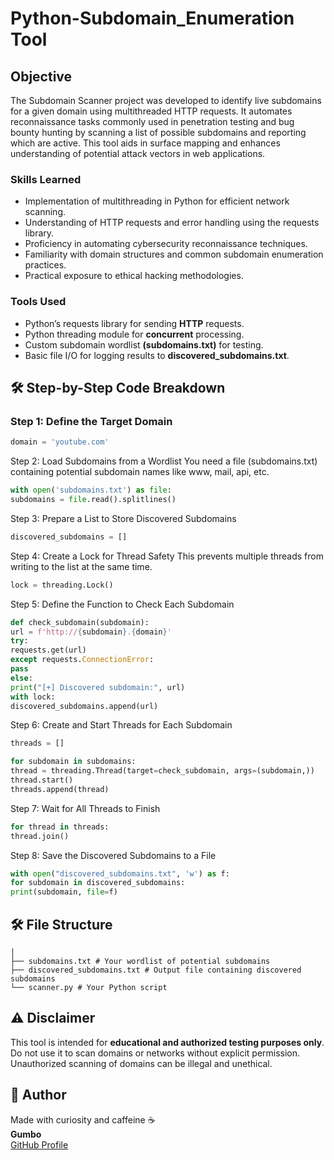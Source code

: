 # Python-Subdomain_Enumeration Tool 

## Objective

The Subdomain Scanner project was developed to identify live subdomains for a given domain using multithreaded HTTP requests. It automates reconnaissance tasks commonly used in penetration testing and bug bounty hunting by scanning a list of possible subdomains and reporting which are active. This tool aids in surface mapping and enhances understanding of potential attack vectors in web applications.

### Skills Learned

- Implementation of multithreading in Python for efficient network scanning.
- Understanding of HTTP requests and error handling using the requests library.
- Proficiency in automating cybersecurity reconnaissance techniques.
- Familiarity with domain structures and common subdomain enumeration practices.
- Practical exposure to ethical hacking methodologies.

### Tools Used

- Python’s requests library for sending **HTTP** requests.
- Python threading module for **concurrent** processing.
- Custom subdomain wordlist **(subdomains.txt)** for testing.
- Basic file I/O for logging results to **discovered_subdomains.txt**.


## 🛠 Step-by-Step Code Breakdown

### **Step 1**: Define the Target Domain
```python
domain = 'youtube.com'
```

Step 2: Load Subdomains from a Wordlist
You need a file (subdomains.txt) containing potential subdomain names like www, mail, api, etc.
```python
with open('subdomains.txt') as file:
subdomains = file.read().splitlines()
```

Step 3: Prepare a List to Store Discovered Subdomains
```python
discovered_subdomains = []
```

Step 4: Create a Lock for Thread Safety
This prevents multiple threads from writing to the list at the same time.
```python
lock = threading.Lock()
```

Step 5: Define the Function to Check Each Subdomain
```python
def check_subdomain(subdomain):
url = f'http://{subdomain}.{domain}'
try:
requests.get(url)
except requests.ConnectionError:
pass
else:
print("[+] Discovered subdomain:", url)
with lock:
discovered_subdomains.append(url)
```

Step 6: Create and Start Threads for Each Subdomain
```python
threads = []

for subdomain in subdomains:
thread = threading.Thread(target=check_subdomain, args=(subdomain,))
thread.start()
threads.append(thread)
```

Step 7: Wait for All Threads to Finish
```python
for thread in threads:
thread.join()
```

Step 8: Save the Discovered Subdomains to a File
```python
with open("discovered_subdomains.txt", 'w') as f:
for subdomain in discovered_subdomains:
print(subdomain, file=f)
```

## 🛠 File Structure
```
│
├── subdomains.txt # Your wordlist of potential subdomains
├── discovered_subdomains.txt # Output file containing discovered subdomains
└── scanner.py # Your Python script
```

## ⚠️ Disclaimer

This tool is intended for **educational and authorized testing purposes only**.  
Do not use it to scan domains or networks without explicit permission.  
Unauthorized scanning of domains can be illegal and unethical.


## 👤 Author

Made with curiosity and caffeine ☕  
**Gumbo**  
[GitHub Profile](https://github.com/your-username)








